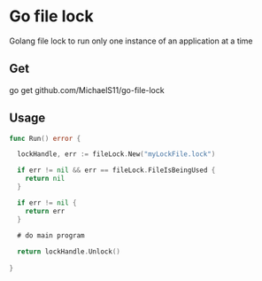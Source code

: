 # Go file lock

Golang file lock to run only one instance of an application at a time

## Get

go get github.com/MichaelS11/go-file-lock

## Usage

```Go
func Run() error {

  lockHandle, err := fileLock.New("myLockFile.lock")

  if err != nil && err == fileLock.FileIsBeingUsed {
    return nil
  }

  if err != nil {
    return err
  }
  
  # do main program

  return lockHandle.Unlock()
  
}
```